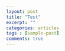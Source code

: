 ```yaml
---
layout: post
title: "Test"
excerpt: ""
categories: articles
tags : [sample-post]
comments: true
---
```



